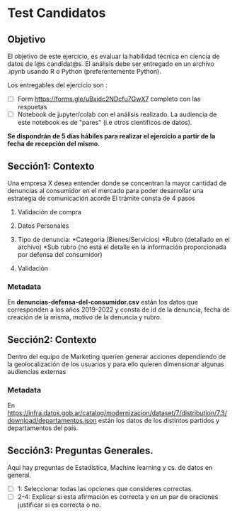 # Test Candidatos

## Objetivo 

El objetivo de este ejercicio, es evaluar la habilidad técnica en ciencia de datos de l@s candidat@s.
El análisis debe ser entregado en un archivo .ipynb  usando R o Python (preferentemente Python).

Los entregables del ejercicio son :

- [ ] Form  https://forms.gle/uBxidc2NDcfu7GwX7 completo con las respuetas  
- [ ] Notebook de jupyter/colab con el análisis realizado. La audiencia de este notebook es de "pares" (i.e otros científicos de datos).

**Se dispondrán de 5 días hábiles para realizar el ejercicio a partir de la fecha de recepción del mismo.**


## Sección1: Contexto

Una empresa X desea entender donde se concentran la mayor cantidad de denuncias al consumidor en el mercado  para poder desarrollar una estrategia de comunicación acorde 
El trámite  consta de 4 pasos

1. Validación de compra  

2. Datos Personales

3.  Tipo de denuncia:  *Categoría (Bienes/Servicios)  *Rubro (detallado en el archivo) *Sub rubro (no está el detalle en la información proporcionada por defensa del consumidor)

4. Validación

### Metadata

En **denuncias-defensa-del-consumidor.csv**  están los datos que corresponden a los años 2019-2022 y consta de id de la denuncia, fecha de creación de la misma, motivo de la denuncia y rubro.

## Sección2: Contexto

Dentro del equipo de Marketing querien generar acciones dependiendo de la geolocalización de los usuarios y para ello quieren dimensionar algunas audiencias externas

### Metadata
En  https://infra.datos.gob.ar/catalog/modernizacion/dataset/7/distribution/7.3/download/departamentos.json están los datos  de los distintos partidos y departamentos del pais.  

## Sección3: Preguntas Generales.
Aqui hay preguntas de  Estadística, Machine learning y cs. de datos en general. 
- [ ] 1: Seleccionar todas las opciones que consideres correctas.
- [ ] 2-4: Explicar si esta afirmación es correcta y en un par de oraciones justificar si es correcta o no.

